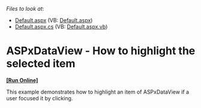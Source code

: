 <!-- default file list -->
*Files to look at*:

* [Default.aspx](./CS/WebSite/Default.aspx) (VB: [Default.aspx](./VB/WebSite/Default.aspx))
* [Default.aspx.cs](./CS/WebSite/Default.aspx.cs) (VB: [Default.aspx.vb](./VB/WebSite/Default.aspx.vb))
<!-- default file list end -->
# ASPxDataView - How to highlight the selected item
<!-- run online -->
**[[Run Online]](https://codecentral.devexpress.com/e5035/)**
<!-- run online end -->


<p>This example demonstrates how to highlight an item of ASPxDataView if a user focused it by clicking.</p>

<br/>


